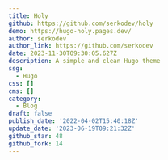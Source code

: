 ```yaml
---
title: Holy
github: https://github.com/serkodev/holy
demo: https://hugo-holy.pages.dev/
author: serkodev
author_link: https://github.com/serkodev
date: 2023-11-30T09:30:05.627Z
description: A simple and clean Hugo theme
ssg:
  - Hugo
css: []
cms: []
category:
  - Blog
draft: false
publish_date: '2022-04-02T15:40:18Z'
update_date: '2023-06-19T09:21:32Z'
github_star: 48
github_fork: 14
---
```


